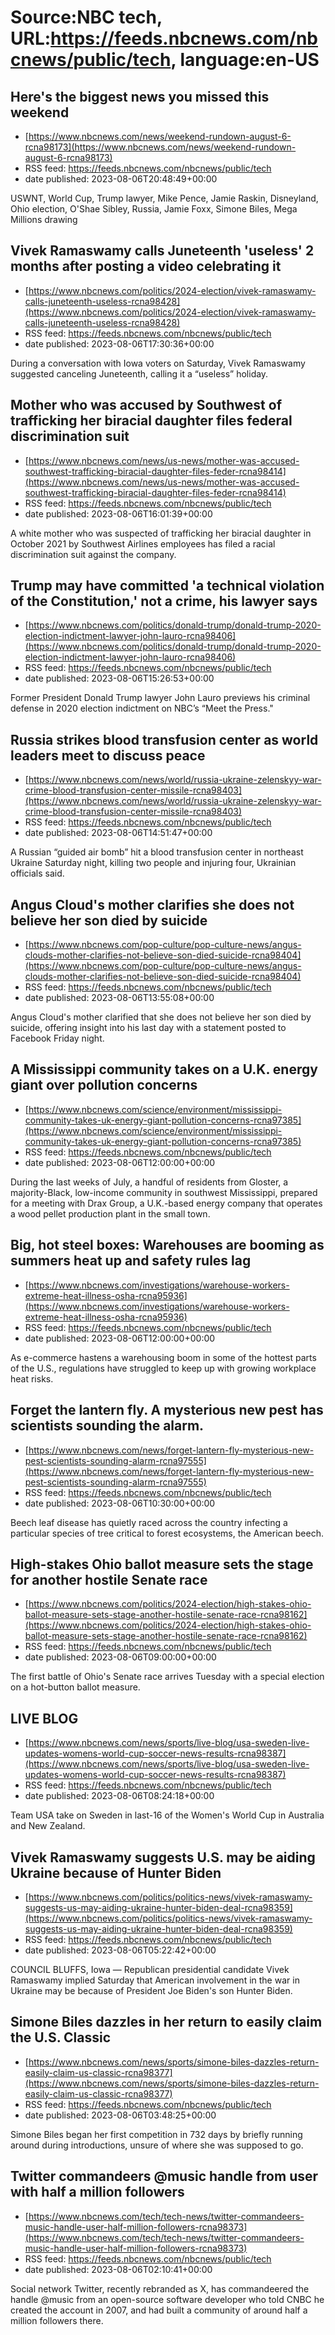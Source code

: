 # Source:NBC tech, URL:https://feeds.nbcnews.com/nbcnews/public/tech, language:en-US

## Here's the biggest news you missed this weekend
 - [https://www.nbcnews.com/news/weekend-rundown-august-6-rcna98173](https://www.nbcnews.com/news/weekend-rundown-august-6-rcna98173)
 - RSS feed: https://feeds.nbcnews.com/nbcnews/public/tech
 - date published: 2023-08-06T20:48:49+00:00

USWNT, World Cup, Trump lawyer, Mike Pence, Jamie Raskin, Disneyland, Ohio election, O'Shae Sibley, Russia, Jamie Foxx, Simone Biles, Mega Millions drawing

## Vivek Ramaswamy calls Juneteenth 'useless' 2 months after posting a video celebrating it
 - [https://www.nbcnews.com/politics/2024-election/vivek-ramaswamy-calls-juneteenth-useless-rcna98428](https://www.nbcnews.com/politics/2024-election/vivek-ramaswamy-calls-juneteenth-useless-rcna98428)
 - RSS feed: https://feeds.nbcnews.com/nbcnews/public/tech
 - date published: 2023-08-06T17:30:36+00:00

During a conversation with Iowa voters on Saturday, Vivek Ramaswamy suggested canceling Juneteenth, calling it a “useless” holiday.

## Mother who was accused by Southwest of trafficking her biracial daughter files federal discrimination suit
 - [https://www.nbcnews.com/news/us-news/mother-was-accused-southwest-trafficking-biracial-daughter-files-feder-rcna98414](https://www.nbcnews.com/news/us-news/mother-was-accused-southwest-trafficking-biracial-daughter-files-feder-rcna98414)
 - RSS feed: https://feeds.nbcnews.com/nbcnews/public/tech
 - date published: 2023-08-06T16:01:39+00:00

A white mother who was suspected of trafficking her biracial daughter in October 2021 by Southwest Airlines employees has filed a racial discrimination suit against the company.

## Trump may have committed 'a technical violation of the Constitution,' not a crime, his lawyer says
 - [https://www.nbcnews.com/politics/donald-trump/donald-trump-2020-election-indictment-lawyer-john-lauro-rcna98406](https://www.nbcnews.com/politics/donald-trump/donald-trump-2020-election-indictment-lawyer-john-lauro-rcna98406)
 - RSS feed: https://feeds.nbcnews.com/nbcnews/public/tech
 - date published: 2023-08-06T15:26:53+00:00

Former President Donald Trump lawyer John Lauro previews his criminal defense in 2020 election indictment on NBC’s “Meet the Press."

## Russia strikes blood transfusion center as world leaders meet to discuss peace
 - [https://www.nbcnews.com/news/world/russia-ukraine-zelenskyy-war-crime-blood-transfusion-center-missile-rcna98403](https://www.nbcnews.com/news/world/russia-ukraine-zelenskyy-war-crime-blood-transfusion-center-missile-rcna98403)
 - RSS feed: https://feeds.nbcnews.com/nbcnews/public/tech
 - date published: 2023-08-06T14:51:47+00:00

A Russian “guided air bomb” hit a blood transfusion center in northeast Ukraine Saturday night, killing two people and injuring four, Ukrainian officials said.

## Angus Cloud's mother clarifies she does not believe her son died by suicide
 - [https://www.nbcnews.com/pop-culture/pop-culture-news/angus-clouds-mother-clarifies-not-believe-son-died-suicide-rcna98404](https://www.nbcnews.com/pop-culture/pop-culture-news/angus-clouds-mother-clarifies-not-believe-son-died-suicide-rcna98404)
 - RSS feed: https://feeds.nbcnews.com/nbcnews/public/tech
 - date published: 2023-08-06T13:55:08+00:00

Angus Cloud's mother clarified that she does not believe her son died by suicide, offering insight into his last day with a statement posted to Facebook Friday night.

## A Mississippi community takes on a U.K. energy giant over pollution concerns
 - [https://www.nbcnews.com/science/environment/mississippi-community-takes-uk-energy-giant-pollution-concerns-rcna97385](https://www.nbcnews.com/science/environment/mississippi-community-takes-uk-energy-giant-pollution-concerns-rcna97385)
 - RSS feed: https://feeds.nbcnews.com/nbcnews/public/tech
 - date published: 2023-08-06T12:00:00+00:00

During the last weeks of July, a handful of residents from Gloster, a majority-Black, low-income community in southwest Mississippi, prepared for a meeting with Drax Group, a U.K.-based energy company that operates a wood pellet production plant in the small town.

## Big, hot steel boxes: Warehouses are booming as summers heat up and safety rules lag
 - [https://www.nbcnews.com/investigations/warehouse-workers-extreme-heat-illness-osha-rcna95936](https://www.nbcnews.com/investigations/warehouse-workers-extreme-heat-illness-osha-rcna95936)
 - RSS feed: https://feeds.nbcnews.com/nbcnews/public/tech
 - date published: 2023-08-06T12:00:00+00:00

As e-commerce hastens a warehousing boom in some of the hottest parts of the U.S., regulations have struggled to keep up with growing workplace heat risks.

## Forget the lantern fly. A mysterious new pest has scientists sounding the alarm.
 - [https://www.nbcnews.com/news/forget-lantern-fly-mysterious-new-pest-scientists-sounding-alarm-rcna97555](https://www.nbcnews.com/news/forget-lantern-fly-mysterious-new-pest-scientists-sounding-alarm-rcna97555)
 - RSS feed: https://feeds.nbcnews.com/nbcnews/public/tech
 - date published: 2023-08-06T10:30:00+00:00

Beech leaf disease has quietly raced across the country infecting a particular species of tree critical to forest ecosystems, the American beech.

## High-stakes Ohio ballot measure sets the stage for another hostile Senate race
 - [https://www.nbcnews.com/politics/2024-election/high-stakes-ohio-ballot-measure-sets-stage-another-hostile-senate-race-rcna98162](https://www.nbcnews.com/politics/2024-election/high-stakes-ohio-ballot-measure-sets-stage-another-hostile-senate-race-rcna98162)
 - RSS feed: https://feeds.nbcnews.com/nbcnews/public/tech
 - date published: 2023-08-06T09:00:00+00:00

The first battle of Ohio's Senate race arrives Tuesday with a special election on a hot-button ballot measure.

## LIVE BLOG
 - [https://www.nbcnews.com/news/sports/live-blog/usa-sweden-live-updates-womens-world-cup-soccer-news-results-rcna98387](https://www.nbcnews.com/news/sports/live-blog/usa-sweden-live-updates-womens-world-cup-soccer-news-results-rcna98387)
 - RSS feed: https://feeds.nbcnews.com/nbcnews/public/tech
 - date published: 2023-08-06T08:24:18+00:00

Team USA take on Sweden in last-16 of the Women's World Cup in Australia and New Zealand.

## Vivek Ramaswamy suggests U.S. may be aiding Ukraine because of Hunter Biden
 - [https://www.nbcnews.com/politics/politics-news/vivek-ramaswamy-suggests-us-may-aiding-ukraine-hunter-biden-deal-rcna98359](https://www.nbcnews.com/politics/politics-news/vivek-ramaswamy-suggests-us-may-aiding-ukraine-hunter-biden-deal-rcna98359)
 - RSS feed: https://feeds.nbcnews.com/nbcnews/public/tech
 - date published: 2023-08-06T05:22:42+00:00

COUNCIL BLUFFS, Iowa — Republican presidential candidate Vivek Ramaswamy implied Saturday that American involvement in the war in Ukraine may be because of President Joe Biden's son Hunter Biden.

## Simone Biles dazzles in her return to easily claim the U.S. Classic
 - [https://www.nbcnews.com/news/sports/simone-biles-dazzles-return-easily-claim-us-classic-rcna98377](https://www.nbcnews.com/news/sports/simone-biles-dazzles-return-easily-claim-us-classic-rcna98377)
 - RSS feed: https://feeds.nbcnews.com/nbcnews/public/tech
 - date published: 2023-08-06T03:48:25+00:00

Simone Biles began her first competition in 732 days by briefly running around during introductions, unsure of where she was supposed to go.

## Twitter commandeers @music handle from user with half a million followers
 - [https://www.nbcnews.com/tech/tech-news/twitter-commandeers-music-handle-user-half-million-followers-rcna98373](https://www.nbcnews.com/tech/tech-news/twitter-commandeers-music-handle-user-half-million-followers-rcna98373)
 - RSS feed: https://feeds.nbcnews.com/nbcnews/public/tech
 - date published: 2023-08-06T02:10:41+00:00

Social network Twitter, recently rebranded as X, has commandeered the handle @music from an open-source software developer who told CNBC he created the account in 2007, and had built a community of around half a million followers there.

